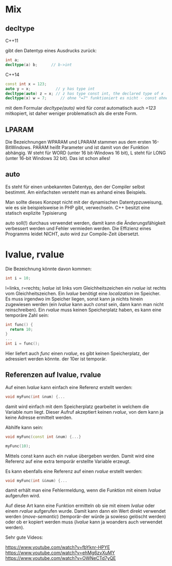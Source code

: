 # Mix

## decltype

C++11

gibt den Datentyp eines Ausdrucks zurück:

```c++
int a;
decltype(a) b;		// b->int
```

C++14

```c++
const int x = 123;
auto y = x;           // y has type int
decltype(auto) z = x; // z has type const int, the declared type of x
decltype(x) w = 7;		// ohne "=7" funktioniert es nicht - const ohne = klappt nicht
```

mit dem Formular *decltype(auto)* wird für *const* automatisch auch *=123* mitkopiert, ist daher weniger problematisch als die erste Form.

## LPARAM

Die Bezeichnungen WPARAM und LPARAM stammen aus dem ersten 16-BitWindows. PARAM heißt Parameter und ist damit von der Funktion abhängig. W steht für WORD (unter 16 bit-Windows 16 bit), L steht für LONG (unter 16-bit Windows 32 bit). Das ist schon alles!

## auto

Es steht für einen unbekannten Datentyp, den der Compiler selbst bestimmt. Am einfachsten versteht man es anhand eines Beispiels.

Man sollte dieses Konzept nicht mit der dynamischen Datentypzuweisung, wie es sie beispielsweise in PHP gibt, verwechseln. C++ besitzt eine statisch explizite Typisierung

auto soll(!) durchaus verwendet werden, damit kann die Änderungsfähigkeit verbessert werden und Fehler vermieden werden. Die Effizienz eines Programms leidet NICHT, auto wird zur Compile-Zeit übersetzt.

# lvalue, rvalue

Die Bezeichnung könnte davon kommen:

```c++
int i = 10;
```

l=links, r=rechts; *lvalue* ist links vom Gleichheitszeichen ein *rvalue* ist rechts vom Gleichheitszeichen. Ein *lvalue* benötigt eine *localization* im Speicher. Es muss irgendwo im Speicher liegen, sonst kann ja nichts hinein zugewiesen werden (ein *lvalue* kann auch *const* sein, dann kann man nicht reinschreiben). Ein *rvalue* muss keinen Speicherplatz haben, es kann eine temporäre Zahl sein:

```c++
int func() {
  return 10;  
}
...
int i = func();
```

Hier liefert auch *func* einen *rvalue*, es gibt keinen Speicherplatz, der adressiert werden könnte. der 10er ist temporär.

## Referenzen auf lvalue, rvalue

Auf einen *lvalue* kann einfach eine Referenz erstellt werden:

```c++
void myFunc(int &num) {...
```

damit wird einfach mit dem Speicherplatz gearbeitet in welchem die Variable *num* liegt. Dieser Aufruf akzeptiert keinen *rvalue*, von dem kann ja keine Adresse ermittelt werden.

Abhilfe kann sein:

```c++
void myFunc(const int &num) {...}

myFunc(10);
```

Mittels const kann auch ein rvalue übergeben werden. Damit wird eine Referenz auf eine extra temporär erstellte Variable erzeugt.

Es kann ebenfalls eine Referenz auf einen *rvalue* erstellt werden:

```c++
void myFunc(int &&num) {...
```

damit erhält man eine Fehlermeldung, wenn die Funktion mit einem *lvalue* aufgerufen wird.

Auf diese Art kann eine Funktion ermitteln ob sie mit einem *lvalue* oder einem *rvalue* aufgerufen wurde. Damit kann dann ein Wert direkt verwendet werden (*move-semantic*) (temporär-der würde ja sowieso gelöscht werden) oder ob er kopiert werden muss (*lvalue* kann ja woanders auch verwendet werden).

Sehr gute Videos:

<https://www.youtube.com/watch?v=fbYknr-HPYE>  
<https://www.youtube.com/watch?v=ehMg6zvXuMY>  
<https://www.youtube.com/watch?v=OWNeCTd7yQE>

# 